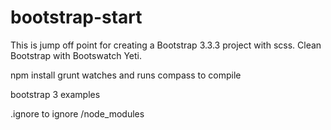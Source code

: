 # bootstrap-start
This is jump off point for creating a Bootstrap 3.3.3 project with scss. Clean Bootstrap with Bootswatch Yeti. 

npm install
grunt
watches and runs compass to compile

bootstrap 3 examples

.ignore to ignore /node_modules

